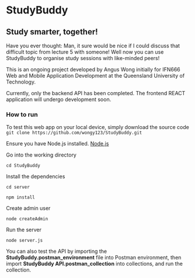 # StudyBuddy
## Study smarter, together!


Have you ever thought: Man, it sure would be nice if I could discuss that difficult topic from lecture 5 with someone! Well now you can use StudyBuddy to organise study sessions with like-minded peers!


This is an ongoing project developed by Angus Wong initially for IFN666 Web and Mobile Application Development at the Queensland University of Technology.


Currently, only the backend API has been completed. The frontend REACT application will undergo development soon.


###  How to run

To test this web app on your local device, simply download the source code
`git clone https://github.com/wongy123/StudyBuddy.git`


Ensure you have Node.js installed.
[Node.js](https://nodejs.org/en)


Go into the working directory

`cd StudyBuddy`


Install the dependencies

`cd server`

`npm install`


Create admin user

`node createAdmin`

Run the server

`node server.js`


You can also test the API by importing the **StudyBuddy.postman_environment** file into Postman environment, then import **StudyBuddy API.postman_collection** into collections, and run the collection.
